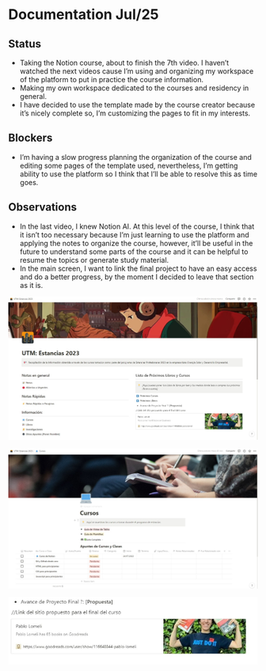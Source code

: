 # Documentation Jul/25

## Status

* Taking the Notion course, about to finish the 7th video. I haven’t watched the next videos cause I’m using and organizing my workspace of the platform to put in practice the course information.
* Making my own workspace dedicated to the courses and residency in general.
* I have decided to use the template made by the course creator because it’s nicely complete so, I’m customizing the pages to fit in my interests.

## Blockers

* I’m having a slow progress planning the organization of the course and editing some pages of the template used, nevertheless, I’m getting ability to use the platform so I think that I’ll be able to resolve this as time goes.

## Observations 
* In the last video, I knew Notion AI. At this level of the course, I think that it isn’t too necessary because I’m just learning to use the platform and applying the notes to organize the course, however, it’ll be useful in the future to understand some parts of the course and it can be helpful to resume the topics or generate study material.
* In the main screen, I want to link the final project to have an easy access and do a better progress, by the moment I decided to leave that section as it is.

![evidence1](Images/Jul251.jpg "Nueva pantalla principal")

![evidence1](Images/Jul252.jpg "Nueva página de Cursos")

![evidence1](Images/Jul253.jpg "Propuesta de avances")